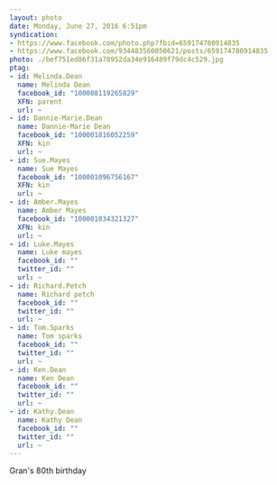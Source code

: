 ```yaml
---
layout: photo
date: Monday, June 27, 2016 6:51pm
syndication:
- https://www.facebook.com/photo.php?fbid=659174780914835
- https://www.facebook.com/934483560050621/posts/659174780914835
photo: ./bef751ed86f31a78952da34e916489f79dc4c529.jpg
ptag:
- id: Melinda.Dean
  name: Melinda Dean
  facebook_id: "100008119265829"
  XFN: parent
  url: ~
- id: Dannie-Marie.Dean
  name: Dannie-Marie Dean
  facebook_id: "100001816052259"
  XFN: kin
  url: ~
- id: Sue.Mayes
  name: Sue Mayes
  facebook_id: "100001096756167"
  XFN: kin
  url: ~
- id: Amber.Mayes
  name: Amber Mayes
  facebook_id: "100001034321327"
  XFN: kin
  url: ~
- id: Luke.Mayes
  name: Luke mayes
  facebook_id: ""
  twitter_id: ""
  url: ~
- id: Richard.Petch
  name: Richard petch
  facebook_id: ""
  twitter_id: ""
  url: ~
- id: Tom.Sparks
  name: Tom sparks
  facebook_id: ""
  twitter_id: ""
  url: ~
- id: Ken.Dean
  name: Ken Dean
  facebook_id: ""
  twitter_id: ""
  url: ~
- id: Kathy.Dean
  name: Kathy Dean
  facebook_id: ""
  twitter_id: ""
  url: ~
---
```

Gran's 80th birthday
